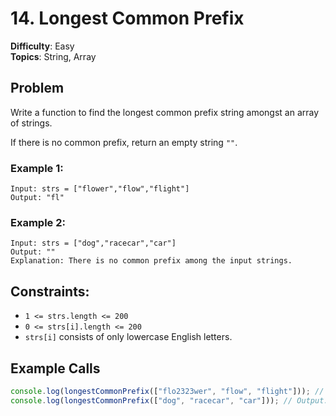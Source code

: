 # 14. Longest Common Prefix

**Difficulty**: Easy  
**Topics**: String, Array

## Problem

Write a function to find the longest common prefix string amongst an array of strings.

If there is no common prefix, return an empty string `""`.

### Example 1:

```
Input: strs = ["flower","flow","flight"]
Output: "fl"
```

### Example 2:

```
Input: strs = ["dog","racecar","car"]
Output: ""
Explanation: There is no common prefix among the input strings.
```

## Constraints:

- `1 <= strs.length <= 200`
- `0 <= strs[i].length <= 200`
- `strs[i]` consists of only lowercase English letters.

## Example Calls

```javascript
console.log(longestCommonPrefix(["flo2323wer", "flow", "flight"])); // Output: "fl"
console.log(longestCommonPrefix(["dog", "racecar", "car"])); // Output: ""
```
